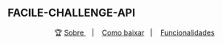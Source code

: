 ## FACILE-CHALLENGE-API

<p align="center">🏆
  <a href="#-about"> Sobre </a>&nbsp;&nbsp;&nbsp;|&nbsp;&nbsp;&nbsp;
    <a href="#-download-project">Como baixar</a>&nbsp;&nbsp;&nbsp;|&nbsp;&nbsp;&nbsp;
    <a href="#️-functionalities">Funcionalidades</a>
</p>
